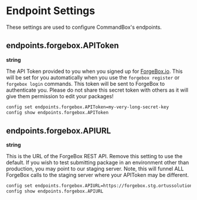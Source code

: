 # Endpoint Settings

These settings are used to configure CommandBox's endpoints.

## endpoints.forgebox.APIToken
**string**

The API Token provided to you when you signed up for [ForgeBox.io](https://www.forgebox.io/).  This will be set for you automatically when you use the `forgebox register` or `forgebox login` commands.  This token will be sent to ForgeBox to authenticate you.  Please do not share this secret token with others as it will give them permission to edit your packages!
```bash
config set endpoints.forgebox.APIToken=my-very-long-secret-key
config show endpoints.forgebox.APIToken
```


## endpoints.forgebox.APIURL
**string**

This is the URL of the ForgeBox REST API.  Remove this setting to use the default.  If you wish to test submitting package in an environment other than production, you may point to our staging server.  Note, this will funnel ALL ForgeBox calls to the staging server where your APIToken may be different.
```bash
config set endpoints.forgebox.APIURL=https://forgebox.stg.ortussolutions.com/api/v1
config show endpoints.forgebox.APIURL
```
